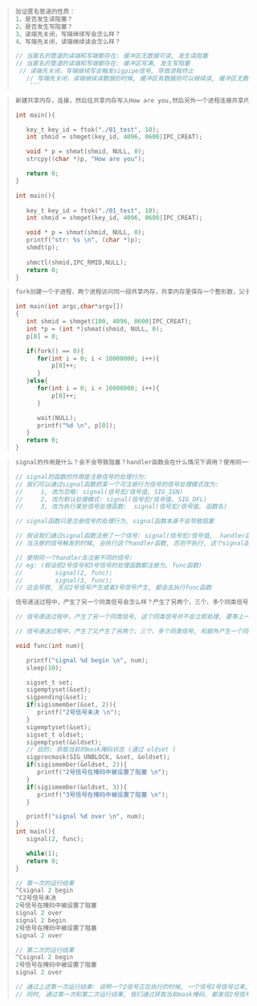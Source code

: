 >```C
>验证匿名管道的性质：
>1、是否发生读阻塞？
>2、是否发生写阻塞？
>3、读端先关闭，写端继续写会怎么样？
>4、写端先关闭，读端继续读会怎么样？
>```
>
>```C
>// 当匿名的管道的读端和写端都存在: 缓冲区无数据可读, 发生读阻塞
>// 当匿名的管道的读端和写端都存在: 缓冲区写满, 发生写阻塞
>  // 读端先关闭，写端继续写会触发sigpipe信号, 导致进程终止
>    // 写端先关闭，读端继续读数据的时候, 缓冲区有数据则可以继续读, 缓冲区无数据则read函数不会阻塞直接返回0
>     ```

>```C
>新建共享内存，连接，然后往共享内存写入How are you,然后另外一个进程连接共享内存，读取数据并打印显示,最后删除共享内存。提交操作记录和相关代码。
>```
>
>```C
>int main(){
>
>    key_t key_id = ftok("./01_test", 10);
>    int shmid = shmget(key_id, 4096, 0600|IPC_CREAT);
>
>    void * p = shmat(shmid, NULL, 0);
>    strcpy((char *)p, "How are you");
>
>    return 0;
>}
>```
>
>```c
>int main(){
>    
>    key_t key_id = ftok("./01_test", 10);
>    int shmid = shmget(key_id, 4096, 0600|IPC_CREAT);
>
>    void * p = shmat(shmid, NULL, 0);
>    printf("str: %s \n", (char *)p);
>    shmdt(p);
>    
>    shmctl(shmid,IPC_RMID,NULL);
>    return 0;
>}
>```
>

>```C
>fork创建一个子进程，两个进程访问同一段共享内存，共享内存里保存一个整形数，父子进程用for循环的方式。每次对这个整形数字加1，父子进程各循环1000万次。加完后打印一下共享内存里的数字，看看是多少？
>```
>
>```C
>int main(int argc,char*argv[])
>{
>    int shmid = shmget(100, 4096, 0600|IPC_CREAT);
>    int *p = (int *)shmat(shmid, NULL, 0);
>    p[0] = 0;
>
>    if(fork() == 0){
>       for(int i = 0; i < 10000000; i++){
>           p[0]++;
>       }
>    }else{
>       for(int i = 0; i < 10000000; i++){
>           p[0]++;
>       }
>
>       wait(NULL);
>       printf("%d \n", p[0]);
>    }
>    return 0;
>}
>```

>```C
>signal的作用是什么？会不会导致阻塞？handler函数会在什么情况下调用？使用同一个handler去注册不同的信号，效果怎么样？
>```
>
>```C
>// signal的函数的作用是注册信号的处理行为:
>// 我们可以通过signal函数把某一个可注册行为信号的信号处理模式改为:
>//		1, 改为忽略: signal(信号宏/信号值, SIG_IGN)
>//		2, 改为默认处理模式: signal(信号宏/信号值, SIG_DFL)
>//		3, 改为执行某些信号处理函数:  signal(信号宏/信号值, 函数名)
>
>// signal函数只是注册信号的处理行为, signal函数本身不会导致阻塞
>
>// 假设我们通过signal函数注册了一个信号: signal(信号宏/信号值,  handler函数):
>// 当注册的信号触发的时候, 会执行这个handler函数, 否则不执行, 这个signal函数的注册的函数是一种回到机制
>
>// 使用同一个handler去注册不同的信号:
>// eg: (假设把2号信号和3号信号的处理函数都注册为, func函数)
>//			signal(2, func);
>//			signal(3, func);
>// 这会导致, 无论2号信号产生或者3号信号产生, 都会去执行func函数
>```
>

>```C
>信号递送过程中，产生了另一个同类信号会怎么样？产生了另两个、三个、多个同类信号会怎么样？写代码验证一下你的想法。说明mask和pending如何变化。（如果想通过代码深入论证， 需要基于我们今天提到的全程屏蔽mask的原理， 以及还没有讲的一个函数：获取当前进程‘未决信号‘的函数sigpending（可以提前看一下文档上有记录），    ）
>```
>
>```C
>// 信号递送过程中，产生了另一个同类信号, 这个同类信号并不会立即处理, 要等上一个同类信号执行完毕之后, 这个新来的同类信号才能执行.
>
>// 信号递送过程中，产生了又产生了另两个、三个、多个同类信号, 和额外产生一个同类信号最终执行结果相同, 因为在一个进程中信号是靠位图存储, 一个同类信号共用同一个bit位, 所以同时有两个或者更多的同类信号到来,改变的是同一个bit位.
>```
>
>```C
>void func(int num){
>
>    printf("signal %d begin \n", num);
>    sleep(10);
>
>    sigset_t set;
>    sigemptyset(&set);
>    sigpending(&set);
>    if(sigismember(&set, 2)){
>       printf("2号信号未决 \n");
>    }
>    sigemptyset(&set);
>    sigset_t oldset;
>    sigemptyset(&oldset);
>    // 目的: 获取当前的mask掩码状态 (通过 oldset )
>    sigprocmask(SIG_UNBLOCK, &set, &oldset);
>    if(sigismember(&oldset, 2)){
>       printf("2号信号在掩码中被设置了阻塞 \n");
>    }
>    if(sigismember(&oldset, 3)){
>       printf("3号信号在掩码中被设置了阻塞 \n");
>    }
>
>    printf("signal %d over \n", num);
>}
>int main(){
>    signal(2, func);
>
>    while(1);
>    return 0;
>}
>```
>
>```C
>// 第一次的运行结果
>^Csignal 2 begin 
>^C2号信号未决 
>2号信号在掩码中被设置了阻塞 
>signal 2 over 
>signal 2 begin 
>2号信号在掩码中被设置了阻塞 
>signal 2 over 
>
>// 第二次的运行结果 
>^Csignal 2 begin 
>2号信号在掩码中被设置了阻塞 
>signal 2 over 
>```
>
>```C
>// 通过上述第一次运行结果: 说明一个2信号正在执行的时候, 一个信号2号信号过来, 会在进程task_struct中记录信号pengding字段上中的signal所表示的位图上, 把2号信号的对应bit位标记为信号存在状态
>// 同时, 通过第一次和第二次运行结果, 我们通过获取当前mask掩码, 都发现2号信号在处理的时候, 会在mask上把2号信号对应bit位设置为阻塞状态, 用以阻塞新到来的2号信号
>```


